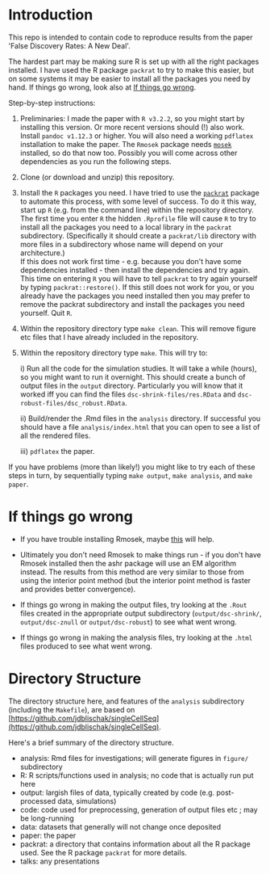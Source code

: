 # Introduction

This repo is intended to contain code to reproduce results
from the paper 'False Discovery Rates: A New Deal'.

The hardest part may be making sure R is set up with all the right packages installed.
I have used the R package `packrat` to try to make this easier, but on some systems
it may be easier to install all the packages you need by hand. If things go wrong, look also at
[If things go wrong](#if-things-go-wrong).

Step-by-step instructions:

1. Preliminaries: I made the paper with `R v3.2.2`, so you might start by installing this version. Or more recent versions should (!) also work. Install `pandoc v1.12.3` or higher. You will also need a working `pdflatex` installation to make the paper. The `Rmosek` package needs [`mosek`](https://www.mosek.com/resources/downloads) installed, so do that now too. Possibly you will come across other
dependencies as you run the following steps.
2. Clone (or download and unzip) this repository.
3. Install the `R` packages you need. I have tried to use the [`packrat`](https://rstudio.github.io/packrat/) package to automate this process, with some level of success. To do it this way, start up `R` (e.g. from the command line) within the repository directory. The first time you enter `R` the hidden `.Rprofile` file will cause `R` to try to install all the packages you need to a local library in the `packrat` subdirectory. (Specifically it should create a `packrat/lib` directory with more files in a subdirectory whose name will depend on your architecture.)  
If this does not work first time - e.g. because you don't have some dependencies installed - then install the dependencies and try again. This time on entering `R` you will have to tell `packrat` to try again yourself by typing `packrat::restore()`.
If this still does not work for you, or you already have the packages you need installed then you may prefer to remove the packrat subdirectory and install the packages you need yourself. Quit `R`.
4. Within the repository directory type `make clean`. This will remove figure etc files that I have already included in the repository.
5. Within the repository directory type `make`. This will try to:

      i) Run all the code for the simulation studies.
It will take a while (hours), so you might want to run it overnight. This should create a bunch of output files in the `output` directory. Particularly you will know that it worked iff you can find the files `dsc-shrink-files/res.RData` and `dsc-robust-files/dsc_robust.RData`.

      ii) Build/render the .Rmd files in the `analysis` directory. If successful you should have a file `analysis/index.html` that you can open to see a list of all the rendered files.

      iii)  `pdflatex` the paper.

If you have problems (more than likely!) you might like to try each of these steps in turn, by sequentially typing
`make output`, `make analysis`, and `make paper`.

# If things go wrong

- If you have trouble installing Rmosek, maybe [this](http://r-forge.r-project.org/scm/viewvc.php/*checkout*/pkg/inst/doc/userguide.pdf?root=rmosek) will help.

- Ultimately you don't need Rmosek to make things run - if you don't have Rmosek installed then the ashr package will use an EM algorithm instead. The results from this method are very similar to those from using the interior point method (but the interior point method is faster and provides better convergence).

- If things go wrong in making the output files, try looking at the `.Rout` files
created in  the appropriate output subdirectory (`output/dsc-shrink/`, `output/dsc-znull` or `output/dsc-robust`)
to see what went wrong.

- If things go wrong in making the analysis files, try looking at the `.html` files produced to see what went wrong.

# Directory Structure

The directory structure here, and features of the `analysis` subdirectory (including the `Makefile`), are based on
[https://github.com/jdblischak/singleCellSeq](https://github.com/jdblischak/singleCellSeq).

Here's a brief summary of the directory structure.
- analysis: Rmd files for investigations; will generate figures in `figure/` subdirectory
- R: R scripts/functions used in analysis; no code that is actually run put here
- output: largish files of data, typically created by code (e.g. post-processed data, simulations)
- code: code used for preprocessing, generation of output files etc ; may be long-running
- data: datasets that generally will not change once deposited
- paper: the paper
- packrat: a directory that contains information about all the R package used.
See the R package `packrat` for more details.
- talks: any presentations
